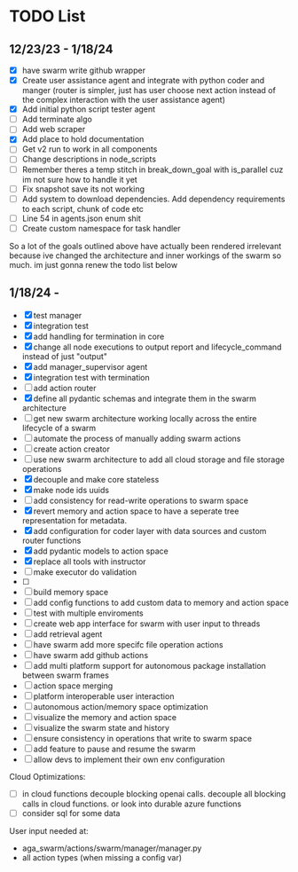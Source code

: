 # TODO List

## 12/23/23 - 1/18/24
- [x] have swarm write github wrapper
- [x] Create user assistance agent and integrate with python coder and manger (router is simpler, just has user choose next action instead of the complex interaction with the user assistance agent)
- [x] Add initial python script tester agent
- [ ] Add terminate algo
- [ ] Add web scraper
- [x] Add place to hold documentation
- [ ] Get v2 run to work in all components
- [ ] Change descriptions in node_scripts
- [ ] Remember theres a temp stitch in break_down_goal with is_parallel cuz im not sure how to handle it yet
- [ ] Fix snapshot save its not working
- [ ] Add system to download dependencies. Add dependency requirements to each script, chunk of code etc
- [ ] Line 54 in agents.json enum shit
- [ ] Create custom namespace for task handler

So a lot of the goals outlined above have actually been rendered irrelevant because ive changed the architecture and inner workings of the swarm so much. im just gonna renew the todo list below

## 1/18/24 - 
- [x] test manager
- [x] integration test
- [x] add handling for termination in core
- [x] change all node executions to output report and lifecycle_command instead of just "output"
- [x] add manager_supervisor agent
- [x] integration test with termination
- [ ] add action router
- [x] define all pydantic schemas and integrate them in the swarm architecture
- [ ] get new swarm architecture working locally across the entire lifecycle of a swarm
- [ ] automate the process of manually adding swarm actions
- [ ] create action creator
- [ ] use new swarm architecture to add all cloud storage and file storage operations
- [x] decouple and make core stateless
- [x] make node ids uuids
- [ ] add consistency for read-write operations to swarm space
- [x] revert memory and action space to have a seperate tree representation for metadata.
- [x] add configuration for coder layer with data sources and custom router functions
- [x] add pydantic models to action space
- [x] replace all tools with instructor
- [ ] make executor do validation
- [ ]
- [ ] build memory space
- [ ] add config functions to add custom data to memory and action space
- [ ] test with multiple enviroments
- [ ] create web app interface for swarm with user input to threads
- [ ] add retrieval agent
- [ ] have swarm add more specifc file operation actions
- [ ] have swarm add github actions
- [ ] add multi platform support for autonomous package installation between swarm frames
- [ ] action space merging
- [ ] platform interoperable user interaction
- [ ] autonomous action/memory space optimization
- [ ] visualize the memory and action space
- [ ] visualize the swarm state and history
- [ ] ensure consistency in operations that write to swarm space
- [ ] add feature to pause and resume the swarm
- [ ] allow devs to implement their own env configuration

Cloud Optimizations:
- [ ] in cloud functions decouple blocking openai calls. decouple all blocking calls in cloud functions. or look into durable azure functions
- [ ] consider sql for some data

User input needed at:
- aga_swarm/actions/swarm/manager/manager.py
- all action types (when missing a config var)